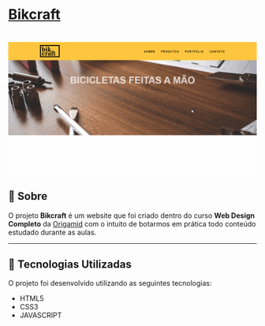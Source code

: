 # [Bikcraft](https://whoisangelo.github.io/bikcraft/)

<h1>
    <img src="./img/presentation.gif">
</h1>

## :memo: Sobre

O projeto **Bikcraft** é um website que foi criado dentro do curso **Web Design Completo** da [Origamid](https://www.origamid.com/curso/web-design-completo/) com o intuito de botarmos em prática todo conteúdo estudado durante as aulas.

---

## :rocket: Tecnologias Utilizadas

O projeto foi desenvolvido utilizando as seguintes tecnologias:

- HTML5
- CSS3
- JAVASCRIPT
